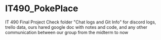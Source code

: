 # IT490_PokePlace
IT 490 Final Project
Check folder "Chat logs and Git Info" for discord logs, trello data, ours hared google doc with notes and code, and any other communication between our group from the midterm to now
